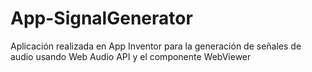 # App-SignalGenerator
Aplicación realizada en App Inventor para la generación de señales de audio usando  Web Audio API y el componente WebViewer
